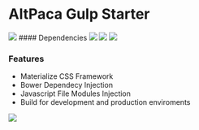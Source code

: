 # AltPaca Gulp Starter
<img src="https://img.shields.io/badge/version-0.2a-yellow.svg">
#### Dependencies
<img src="https://img.shields.io/npm/v/npm.svg">
<img src="https://img.shields.io/bower/v/bootstrap.svg">
<img src="https://img.shields.io/github/tag/altpaca/altpaca-gulp-starter.svg">

### Features
* Materialize CSS Framework
* Bower Dependecy Injection
* Javascript File Modules Injection
* Build for development and production enviroments

<img src="https://img.shields.io/badge/License-MIT-blue.svg">